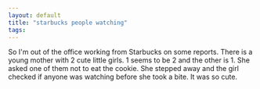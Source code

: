 ```yaml
---
layout: default
title: "starbucks people watching"
tags:
---
```

So I'm out of the office working from Starbucks on some reports. There is a young mother with 2 cute little girls. 1 seems to be 2 and the other is 1. She asked one of them not to eat the cookie. She stepped away and the girl checked if anyone was watching before she took a bite. It was so cute. 
